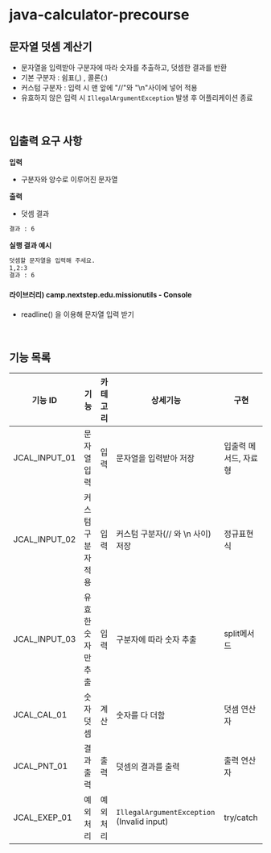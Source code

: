 # java-calculator-precourse

## 문자열 덧셈 계산기

- 문자열을 입력받아 구분자에 따라 숫자를 추출하고, 덧셈한 결과를 반환
- 기본 구분자 : 쉼표(,) , 콜론(:)
- 커스텀 구분자 : 입력 시 맨 앞에 "//"와 "\n"사이에 넣어 적용
- 유효하지 않은 입력 시 `IllegalArgumentException` 발생 후 어플리케이션 종료

<br>

## 입출력 요구 사항

**입력**

- 구분자와 양수로 이루어진 문자열

**출력**

- 덧셈 결과

```bash
결과 : 6
```

**실행 결과 예시**

```bash
덧셈할 문자열을 입력해 주세요.
1,2:3
결과 : 6
```

#### 라이브러리) camp.nextstep.edu.missionutils - Console

- readline() 을 이용해 문자열 입력 받기

<br>
  
## 기능 목록
| 기능 ID         |기능|카테고리| 상세기능                                       | 구현           |
|---------------|--|----|--------------------------------------------|--------------|
| JCAL_INPUT_01 |문자열 입력|입력| 문자열을 입력받아 저장                               | 입출력 메서드, 자료형 |
| JCAL_INPUT_02 |커스텀 구분자 적용|입력| 커스텀 구분자(// 와 \n 사이) 저장                     | 정규표현식        |
|JCAL_INPUT_03|유효한 숫자만 추출|입력| 구분자에 따라 숫자 추출                              | split메서드     |
|JCAL_CAL_01|숫자 덧셈|계산| 숫자를 다 더함                                   | 덧셈 연산자       |
|JCAL_PNT_01|결과 출력|출력| 덧셈의 결과를 출력                                 |출력 연산자|
|JCAL_EXEP_01|예외 처리|예외처리| `IllegalArgumentException` (Invalid input) |try/catch|

